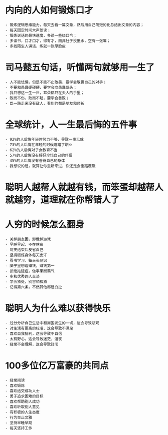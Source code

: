 # 内向的人如何锻炼口才  
    - 锻炼逻辑思维能力，每天去看一篇文章，然后用自己简短的化总结出文章的内容；  
    - 每天固定时间大声朗读；  
    - 锻炼说话的最快速度，多读一些绕口令；  
    - 多读书，口才口才，得有才，而非肚子没墨水，空有一张嘴；  
    - 多找陌生人讲话，练就一张厚脸皮  

# 司马懿五句话，听懂两句就够用一生了  
    - 人不能怯懦，但是不能不止敬畏，要学会敬畏自己的对手；  
    - 不要和愚蠢硬碰硬，要学会向愚蠢低头；  
    - 我只想这一生一世，耳朵都只在夫人的手里；  
    - 败而不伤，败而不耻，要学会善败；  
    - 臣一路走来没有敌人，看到的都是朋友和师长  

# 全球统计，人一生最后悔的五件事  
    - 92%的人后悔年轻时努力不够，导致一事无成  
    - 73%的人后悔在年轻的时候选错了职业  
    - 62%的人后悔对子女教育不当  
    - 57%的人后悔没有好好珍惜自己的伴侣  
    - 45%的人后悔没有善待自己的身体  
    - 我想说的是，就算让你重新来过，你还是会重蹈覆辙  

# 聪明人越帮人就越有钱，而笨蛋却越帮人就越穷，道理就在你帮错人了  

# 人穷的时候怎么翻身  
    - 关掉朋友圈，卸载掉游戏  
    - 早睡早起，不在熬夜  
    - 每天结束后反省自己  
    - 坚持锻炼身体每天出汗  
    - 看书学习，每天长见识  
    - 脑子里想着赚钱，赚钱第一  
    - 拒绝拖延症，做事果断霸气  
    - 多和优秀的人交谈  
    - 学会独处，别害怕孤独  
    - 记得第六条，不然其他都是白扯  

# 聪明人为什么难以获得快乐  
    - 过分分析自己生活中和周围发生的一切，这会导致悲观  
    - 对生活有更高的标准，这会导致不满足  
    - 喜欢自我批判，这会导致不自信  
    - 太有野心，这会导致迷茫、沮丧  
    - 经常不会理解，这会导致封闭  

# 100多位亿万富豪的共同点  
    - 经常阅读  
    - 喜欢锻炼  
    - 喜欢结交成功人士  
    - 勇于追求困难的目标  
    - 喜欢帮助别人成功  
    - 喜欢听取别人意见  
    - 有积极的人生态度  
    - 行为举止文雅  
    - 坚持早睡早期  
    - 每天坚持工作  


